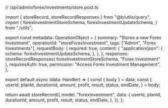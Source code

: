 // /api/admin/forex/investments/store.post.ts

import { storeRecord, storeRecordResponses } from "@b/utils/query";
import {
  forexInvestmentStoreSchema,
  forexInvestmentUpdateSchema,
} from "./utils";

export const metadata: OperationObject = {
  summary: "Stores a new Forex Investment",
  operationId: "storeForexInvestment",
  tags: ["Admin", "Forex Investments"],
  requestBody: {
    required: true,
    content: {
      "application/json": {
        schema: forexInvestmentUpdateSchema,
      },
    },
  },
  responses: storeRecordResponses(
    forexInvestmentStoreSchema,
    "Forex Investment"
  ),
  requiresAuth: true,
  permission: "Access Forex Investment Management",
};

export default async (data: Handler) => {
  const { body } = data;
  const {
    userId,
    planId,
    durationId,
    amount,
    profit,
    result,
    status,
    endDate,
  } = body;

  return await storeRecord({
    model: "forexInvestment",
    data: {
      userId,
      planId,
      durationId,
      amount,
      profit,
      result,
      status,
      endDate,
    },
  });
};
